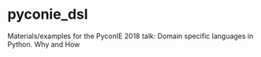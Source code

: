 # pyconie_dsl
Materials/examples for the PyconIE 2018 talk: Domain specific languages in Python. Why and How
